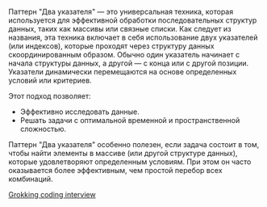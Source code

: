 Паттерн "Два указателя" — это универсальная техника, которая используется для эффективной обработки последовательных структур данных, 
таких как массивы или связные списки. Как следует из названия, эта техника включает в себя использование двух указателей (или индексов), 
которые проходят через структуру данных скоординированным образом. Обычно один указатель начинает с начала структуры данных, 
а другой — с конца или с другой позиции. Указатели динамически перемещаются на основе определенных условий или критериев.

Этот подход позволяет:

- Эффективно исследовать данные.
- Решать задачи с оптимальной временной и пространственной сложностью.

Паттерн "Два указателя" особенно полезен, если задача состоит в том, чтобы найти элементы в массиве (или другой структуре данных), 
которые удовлетворяют определенным условиям. При этом он часто оказывается более эффективным, чем простой перебор всех комбинаций.

[Grokking coding interview](https://www.educative.io/courses/grokking-coding-interview/introduction-to-two-pointers)
